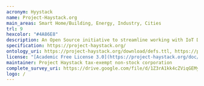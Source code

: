 ```yaml
--- 
acronym: Hyystack
name: Project-Haystack.org 
main_areas: Smart Home/Building, Energy, Industry, Cities
trl: 9
hexcolor: "#4A86E8"
description: An Open Source initiative to streamline working with IoT Data We standardize semantic data models and web services with the goal of making it easier to unlock value from the vast quantity of data being generated by the smart devices that permeate our homes, buildings, factories, and cities.
specification: https://project-haystack.org/
ontology_uri: https://project-haystack.org/download/defs.ttl, https://project-haystack.org/download/protos.ttl
license: "[Academic Free License 3.0](https://project-haystack.org/doc/License)"
maintainer: Project Haystack tax-exempt non-stock corporation 
complete_survey_uri: https://drive.google.com/file/d/1Z3rA1kk4cZViqGEMyxD6wKUKKXfuNo42/view
logo: /
--- 
```

